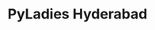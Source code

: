 ---
title: "PyLadies Hyderabad"
logo: "assets/images/community_partners/pyladieshyderabad.jpg"
website: "https://pyladies.hydpy.org/"
twitter: "pyladieshyd"
---